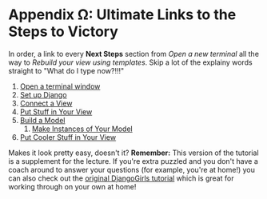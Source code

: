 # Appendix Ω: Ultimate Links to the Steps to Victory #

In order, a link to every **Next Steps** section from *Open a new terminal* all the way to *Rebuild your view using templates*.  Skip a lot of the explainy words straight to "What do I type now?!!!"

1. [Open a terminal window](intro_to_command_line/README.md#howto)
2. [Set up Django](django/README.md#next-steps)
3. [Connect a View](django_views/README.md#connect-your-application-to-your-site)
4. [Put Stuff in Your View](html/README.md#next-steps)
5. [Build a Model](django_models/README.md#next-steps)
	1. [Make Instances of Your Model](django_orm/README.md#next-steps)
2. [Put Cooler Stuff in Your View](dynamic_data_in_templates/README.md#next-steps)

Makes it look pretty easy, doesn't it?  **Remember:** This version of the tutorial is a supplement for the lecture.  If you're extra puzzled and you don't have a coach around to answer your questions (for example, you're at home!) you can also check out the [original DjangoGirls tutorial](http://tutorial.djangogirls.org/) which is great for working through on your own at home!

